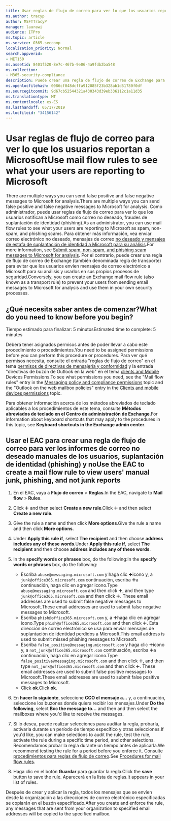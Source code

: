 ```yaml
---
title: Usar reglas de flujo de correo para ver lo que los usuarios reportan a Microsoft
ms.author: tracyp
author: MSFTTracyP
manager: laurawi
audience: ITPro
ms.topic: article
ms.service: O365-seccomp
localization_priority: Normal
search.appverid:
- MET150
ms.assetid: 8401f520-8e7c-467b-9e06-4a9fdb2ba548
ms.collection:
- M365-security-compliance
description: Puede crear una regla de flujo de correo de Exchange para evitar que los usuarios envíen mensajes de correo electrónico a Microsoft para su análisis y usarlos en sus propios procesos de seguridad.
ms.openlocfilehash: 0086cf048dcffa912085f23b328ab1d51780f0df
ms.sourcegitcommit: 9d67cb52544321a430343d39eb336112c1a11d35
ms.translationtype: MT
ms.contentlocale: es-ES
ms.lasthandoff: 05/17/2019
ms.locfileid: "34156142"
---
```

# <a name="use-mail-flow-rules-to-see-what-your-users-are-reporting-to-microsoft"></a><span data-ttu-id="2b9ba-103">Usar reglas de flujo de correo para ver lo que los usuarios reportan a Microsoft</span><span class="sxs-lookup"><span data-stu-id="2b9ba-103">Use mail flow rules to see what your users are reporting to Microsoft</span></span>

<span data-ttu-id="2b9ba-104">There are multiple ways you can send false positive and false negative messages to Microsoft for analysis.</span><span class="sxs-lookup"><span data-stu-id="2b9ba-104">There are multiple ways you can send false positive and false negative messages to Microsoft for analysis.</span></span> <span data-ttu-id="2b9ba-105">Como administrador, puede usar reglas de flujo de correo para ver lo que los usuarios notifican a Microsoft como correo no deseado, fraudes de suplantación de identidad (phishing).</span><span class="sxs-lookup"><span data-stu-id="2b9ba-105">As an administrator, you can use mail flow rules to see what your users are reporting to Microsoft as spam, non-spam, and phishing scams.</span></span> <span data-ttu-id="2b9ba-106">Para obtener más información, vea enviar correo electrónico no deseado, mensajes de correo [no deseado y mensajes de estafa de suplantación de identidad a Microsoft para su análisis](submit-spam-non-spam-and-phishing-scam-messages-to-microsoft-for-analysis.md).</span><span class="sxs-lookup"><span data-stu-id="2b9ba-106">For more information, see [Submit spam, non-spam, and phishing scam messages to Microsoft for analysis](submit-spam-non-spam-and-phishing-scam-messages-to-microsoft-for-analysis.md).</span></span> <span data-ttu-id="2b9ba-107">Por el contrario, puede crear una regla de flujo de correo de Exchange (también denominada regla de transporte) para evitar que los usuarios envíen mensajes de correo electrónico a Microsoft para su análisis y usarlos en sus propios procesos de seguridad.</span><span class="sxs-lookup"><span data-stu-id="2b9ba-107">Conversely, you can create an Exchange mail flow rule (also known as a transport rule) to prevent your users from sending email messages to Microsoft for analysis and use them in your own security processes.</span></span>
  
## <a name="what-do-you-need-to-know-before-you-begin"></a><span data-ttu-id="2b9ba-108">¿Qué necesita saber antes de comenzar?</span><span class="sxs-lookup"><span data-stu-id="2b9ba-108">What do you need to know before you begin?</span></span>

<span data-ttu-id="2b9ba-109">Tiempo estimado para finalizar: 5 minutos</span><span class="sxs-lookup"><span data-stu-id="2b9ba-109">Estimated time to complete: 5 minutes</span></span>
  
<span data-ttu-id="2b9ba-110">Deberá tener asignados permisos antes de poder llevar a cabo este procedimiento o procedimientos.</span><span class="sxs-lookup"><span data-stu-id="2b9ba-110">You need to be assigned permissions before you can perform this procedure or procedures.</span></span> <span data-ttu-id="2b9ba-111">Para ver qué permisos necesita, consulte el entrada "reglas de flujo de correo" en el tema [permisos de directivas de mensajería y conformidad](http://technet.microsoft.com/library/ec4d3b9f-b85a-4cb9-95f5-6fc149c3899b.aspx) y la entrada "directivas de buzón de Outlook en la web" en el tema [clients and Mobile](http://technet.microsoft.com/library/57eca42a-5a7f-4c65-89f0-7a84f2dbea19.aspx) Devices Permissions.</span><span class="sxs-lookup"><span data-stu-id="2b9ba-111">To see what permissions you need, see the "Mail flow rules" entry in the [Messaging policy and compliance permissions](http://technet.microsoft.com/library/ec4d3b9f-b85a-4cb9-95f5-6fc149c3899b.aspx) topic and the "Outlook on the web mailbox policies" entry in the [Clients and mobile devices permissions](http://technet.microsoft.com/library/57eca42a-5a7f-4c65-89f0-7a84f2dbea19.aspx) topic.</span></span> 
  
<span data-ttu-id="2b9ba-112">Para obtener información acerca de los métodos abreviados de teclado aplicables a los procedimientos de este tema, consulte **Métodos abreviados de teclado en el Centro de administración de Exchange**.</span><span class="sxs-lookup"><span data-stu-id="2b9ba-112">For information about keyboard shortcuts that may apply to the procedures in this topic, see **Keyboard shortcuts in the Exchange admin center**.</span></span>
  
## <a name="use-the-eac-to-create-a-mail-flow-rule-to-view-users-manual-junk-phishing-and-not-junk-reports"></a><span data-ttu-id="2b9ba-113">Usar el EAC para crear una regla de flujo de correo para ver los informes de correo no deseado manuales de los usuarios, suplantación de identidad (phishing) y no</span><span class="sxs-lookup"><span data-stu-id="2b9ba-113">Use the EAC to create a mail flow rule to view users' manual junk, phishing, and not junk reports</span></span>

1. <span data-ttu-id="2b9ba-114">En el EAC, vaya a **Flujo de correo** \> **Reglas**.</span><span class="sxs-lookup"><span data-stu-id="2b9ba-114">In the EAC, navigate to **Mail flow** \> **Rules**.</span></span>
    
2. <span data-ttu-id="2b9ba-115">Click ![Agregar icono](media/ITPro-EAC-AddIcon.gif) and then select **Create a new rule**.</span><span class="sxs-lookup"><span data-stu-id="2b9ba-115">Click ![Add Icon](media/ITPro-EAC-AddIcon.gif) and then select **Create a new rule**.</span></span>
    
3. <span data-ttu-id="2b9ba-116">Give the rule a name and then click **More options**.</span><span class="sxs-lookup"><span data-stu-id="2b9ba-116">Give the rule a name and then click **More options**.</span></span>
    
4. <span data-ttu-id="2b9ba-117">Under **Apply this rule if**, select **The recipient** and then choose **address includes any of these words**.</span><span class="sxs-lookup"><span data-stu-id="2b9ba-117">Under **Apply this rule if**, select **The recipient** and then choose **address includes any of these words**.</span></span>
    
5. <span data-ttu-id="2b9ba-118">In the **specify words or phrases** box, do the following:</span><span class="sxs-lookup"><span data-stu-id="2b9ba-118">In the **specify words or phrases** box, do the following:</span></span> 
    - <span data-ttu-id="2b9ba-119">Escriba `abuse@messaging.microsoft.com` y haga clic ![en agregar](media/ITPro-EAC-AddIcon.gif)icono y, a `junk@office365.microsoft.com` continuación, escriba ![y,](media/ITPro-EAC-AddIcon.gif)a continuación, haga clic en agregar icono.</span><span class="sxs-lookup"><span data-stu-id="2b9ba-119">Type `abuse@messaging.microsoft.com` and then click ![Add Icon](media/ITPro-EAC-AddIcon.gif), and then type `junk@office365.microsoft.com` and then click ![Add Icon](media/ITPro-EAC-AddIcon.gif).</span></span> <span data-ttu-id="2b9ba-120">These email addresses are used to submit false negative messages to Microsoft.</span><span class="sxs-lookup"><span data-stu-id="2b9ba-120">These email addresses are used to submit false negative messages to Microsoft.</span></span>
    - <span data-ttu-id="2b9ba-121">Escriba `phish@office365.microsoft.com` y, a ![continuación,](media/ITPro-EAC-AddIcon.gif)haga clic en agregar icono.</span><span class="sxs-lookup"><span data-stu-id="2b9ba-121">Type `phish@office365.microsoft.com` and then click ![Add Icon](media/ITPro-EAC-AddIcon.gif).</span></span> <span data-ttu-id="2b9ba-122">Esta dirección de correo electrónico se usa para enviar mensajes de suplantación de identidad perdidos a Microsoft.</span><span class="sxs-lookup"><span data-stu-id="2b9ba-122">This email address is used to submit missed phishing messages to Microsoft.</span></span>
    - <span data-ttu-id="2b9ba-123">Escriba `false_positive@messaging.microsoft.com` y haga clic ![en agregar](media/ITPro-EAC-AddIcon.gif)icono y, a `not_junk@office365.microsoft.com` continuación, escriba ![y,](media/ITPro-EAC-AddIcon.gif)a continuación, haga clic en agregar icono.</span><span class="sxs-lookup"><span data-stu-id="2b9ba-123">Type `false_positive@messaging.microsoft.com` and then click ![Add Icon](media/ITPro-EAC-AddIcon.gif), and then type `not_junk@office365.microsoft.com` and then click ![Add Icon](media/ITPro-EAC-AddIcon.gif).</span></span> <span data-ttu-id="2b9ba-124">These email addresses are used to submit false positive messages to Microsoft.</span><span class="sxs-lookup"><span data-stu-id="2b9ba-124">These email addresses are used to submit false positive messages to Microsoft.</span></span>
    - <span data-ttu-id="2b9ba-125">Click **ok**.</span><span class="sxs-lookup"><span data-stu-id="2b9ba-125">Click **ok**.</span></span>
    
6. <span data-ttu-id="2b9ba-126">En **hacer lo siguiente**, seleccione **CCO el mensaje a...** y, a continuación, seleccione los buzones donde quiera recibir los mensajes.</span><span class="sxs-lookup"><span data-stu-id="2b9ba-126">Under **Do the following**, select **Bcc the message to...** and then and then select the mailboxes where you'd like to receive the messages.</span></span> 
    
7. <span data-ttu-id="2b9ba-127">Si lo desea, puede realizar selecciones para auditar la regla, probarla, activarla durante un período de tiempo específico y otras selecciones.</span><span class="sxs-lookup"><span data-stu-id="2b9ba-127">If you'd like, you can make selections to audit the rule, test the rule, activate the rule during a specific time period, and other selections.</span></span> <span data-ttu-id="2b9ba-128">Recomendamos probar la regla durante un tiempo antes de aplicarla.</span><span class="sxs-lookup"><span data-stu-id="2b9ba-128">We recommend testing the rule for a period before you enforce it.</span></span> <span data-ttu-id="2b9ba-129">Consulte [procedimientos para reglas de flujo de correo](https://docs.microsoft.com/Exchange/policy-and-compliance/mail-flow-rules/mail-flow-rule-procedures).</span><span class="sxs-lookup"><span data-stu-id="2b9ba-129">See [Procedures for mail flow rules](https://docs.microsoft.com/Exchange/policy-and-compliance/mail-flow-rules/mail-flow-rule-procedures).</span></span> 
    
8. <span data-ttu-id="2b9ba-130">Haga clic en el botón **Guardar** para guardar la regla.</span><span class="sxs-lookup"><span data-stu-id="2b9ba-130">Click the **save** button to save the rule.</span></span> <span data-ttu-id="2b9ba-131">Aparecerá en la lista de reglas.</span><span class="sxs-lookup"><span data-stu-id="2b9ba-131">It appears in your list of rules.</span></span> 
    
<span data-ttu-id="2b9ba-132">Después de crear y aplicar la regla, todos los mensajes que se envíen desde la organización a las direcciones de correo electrónico especificadas se copiarán en el buzón especificado.</span><span class="sxs-lookup"><span data-stu-id="2b9ba-132">After you create and enforce the rule, any messages that are sent from your organization to specified email addresses will be copied to the specified mailbox.</span></span>
  

